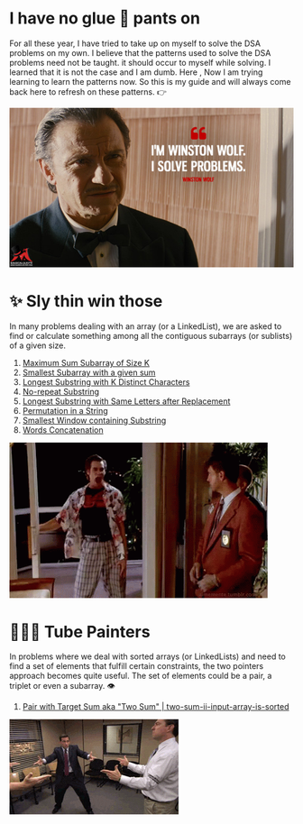 # I have no glue 🤕 pants on 
For all these year, I have tried to take up on myself to solve the DSA problems on my own. I believe that the patterns used to solve the DSA problems need not be taught. it should occur to myself while solving. I learned that it is not the case and I am dumb. Here , Now I am trying learning to learn the patterns now. So this is my guide and will always come back here to refresh on these patterns. 👉


![solve_problem_gif](/img/Im-Winston-Wolf.-I-solve-problems..jpg)



# ✨ Sly thin win those 

In many problems dealing with an array (or a LinkedList), we are asked to find or calculate something among all the contiguous subarrays (or sublists) of a given size.

1. [Maximum Sum Subarray of Size K](/sly-thin-win-those/1_max-avg-sub-arr.ipynb)
2. [Smallest Subarray with a given sum](/sly-thin-win-those/2_min-sub-arr-given_sum.ipynb)
3. [Longest Substring with K Distinct Characters](/sly-thin-win-those/3_max-sub-arr-k-distinct-types.ipynb)
4. [No-repeat Substring](/sly-thin-win-those/4_max-sub-arr-only-distinct-types.ipynb)
5. [Longest Substring with Same Letters after Replacement](/sly-thin-win-those/5_max-sub-arr-only-same-type.ipynb)
6. [Permutation in a String](/sly-thin-win-those/6_anagram_of_str1_in_str2.ipynb)
7. [Smallest Window containing Substring](/sly-thin-win-those/7_min-sub-arr-containing_str1.ipynb)
8. [Words Concatenation](/sly-thin-win-those/8_substr_concat_words.ipynb)


![sliding_window_jim_carrey](/img/jim_carrey_slideing_windows.gif)

# 👩🏼‍🎨 Tube Painters  

In problems where we deal with sorted arrays (or LinkedLists) and need to find a set of elements that fulfill certain constraints, the two pointers approach becomes quite useful. The set of elements could be a pair, a triplet or even a subarray. 👁️
1. [Pair with Target Sum aka "Two Sum" | two-sum-ii-input-array-is-sorted ](./tube-painters/1_two_sum.ipynb)


![finger_gun_office](/img/finger_gun_office.gif)
